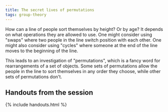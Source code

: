 ```yaml
---
title: The secret lives of permutations
tags: group-theory
---
```


How can a line of people sort themselves by height? Or by age? It depends on what operations they are allowed to use. One might consider using "swaps" where two people in the line switch position with each other. One might also consider using "cycles" where someone at the end of the line moves to the beginning of the line.

This leads to an investigation of "permutations", which is a fancy word for rearrangements of a set of objects. Some sets of permutations allow the people in the line to sort themselves in any order they choose, while other sets of permutations don't.

## Handouts from the session

{% include handouts.html %}
